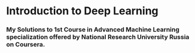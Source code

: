 # Introduction to Deep Learning

### My Solutions to 1st Course in Advanced Machine Learning specialization offered by National Research University Russia on Coursera. 
